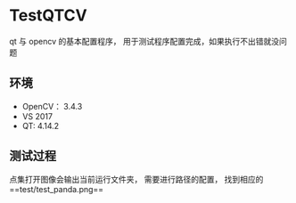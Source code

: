 # TestQTCV
qt 与 opencv 的基本配置程序， 用于测试程序配置完成，如果执行不出错就没问题



## 环境
* OpenCV： 3.4.3
* VS 2017
* QT: 4.14.2


## 测试过程

点集打开图像会输出当前运行文件夹， 需要进行路径的配置， 找到相应的  ==test/test_panda.png==





